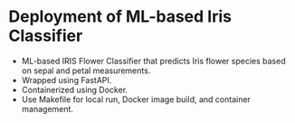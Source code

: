 # Deployment of ML-based Iris Classifier
- ML-based IRIS Flower Classifier that predicts Iris flower species based on sepal and petal measurements. 
- Wrapped using FastAPI.
- Containerized using Docker. 
- Use Makefile for local run, Docker image build, and container management.